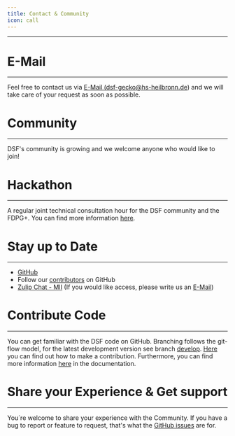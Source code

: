 ```yaml
---
title: Contact & Community
icon: call
---
```

---

# E-Mail
---
Feel free to contact us via <a href="mailto:dsf-gecko@hs-heilbronn.de"> E-Mail (dsf-gecko@hs-heilbronn.de)</a> and we will take care of your request as soon as possible.


# Community
---
DSF's community is growing and we welcome anyone who would like to join!


# Hackathon
---
A regular joint technical consultation hour for the DSF community and the FDPG+. You can find more information [here](/hackathon). 


# Stay up to Date
---
- [GitHub](https://github.com/datasharingframework/dsf)
- Follow our [contributors](/about/learnmore/team.md) on GitHub
- [Zulip Chat - MII](https://mii.zulipchat.com) (If you would like access, please write us an <a href="mailto:dsf-gecko@hs-heilbronn.de">E-Mail</a>)


# Contribute Code
---
You can get familiar with the DSF code on GitHub. Branching follows the git-flow model, for the latest development version see branch [develop](https://github.com/datasharingframework/dsf/tree/develop). [Here](/stable/contribute/) you can find out how to make a contribution. Furthermore, you can find more information [here](/stable/) in the documentation.


# Share your Experience & Get support
---
You´re welcome to share your experience with the Community. If you have a bug to report or feature to request, that's what the [GitHub issues](https://github.com/datasharingframework/dsf/issues) are for. 